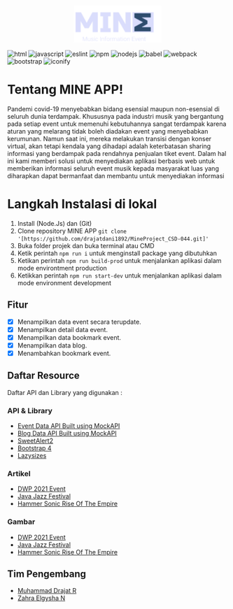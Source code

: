 <p align="center"><a href="https://drajathost.masuk.id/" target="_blank"><img src="https://raw.githubusercontent.com/drajatdani1892/MineProject_CSD-044/main/src/public/images/icon.png" width="200"></a></p>

![html](https://img.shields.io/static/v1?message=HTML&logo=html5&labelColor=5c5c5c&color=1182c3&label=%20) ![javascript](https://img.shields.io/static/v1?message=Javascript&logo=javascript&labelColor=5c5c5c&color=1182c3&label=%20) ![eslint](https://img.shields.io/static/v1?message=Webpack%204&logo=webpack&labelColor=5c5c5c&color=1182c3&label=%20) ![npm](https://img.shields.io/static/v1?message=npm&logo=npm&labelColor=5c5c5c&color=1182c3&label=%20) ![nodejs](https://img.shields.io/static/v1?message=Node%20Js&logo=node.js&labelColor=5c5c5c&color=1182c3&label=%20) ![babel](https://img.shields.io/static/v1?message=Babel&logo=babel&labelColor=5c5c5c&color=1182c3&label=%20) ![webpack](https://img.shields.io/static/v1?message=Eslint&logo=eslint&labelColor=5c5c5c&color=1182c3&label=%20) ![bootstrap](https://img.shields.io/static/v1?message=Bootstrap%204&logo=bootstrap&labelColor=5c5c5c&color=1182c3&label=%20) ![iconify](https://img.shields.io/static/v1?message=Iconify&logo=iconify&labelColor=5c5c5c&color=1182c3&label=%20)

# Tentang MINE APP!

Pandemi covid-19 menyebabkan bidang esensial maupun non-esensial di seluruh dunia terdampak. Khususnya pada industri musik yang bergantung pada setiap event untuk memenuhi kebutuhannya sangat terdampak karena aturan yang melarang tidak boleh diadakan event yang menyebabkan kerumunan. Namun saat ini, mereka melakukan transisi dengan konser virtual, akan tetapi kendala yang dihadapi adalah keterbatasan sharing informasi yang berdampak pada rendahnya penjualan tiket event. Dalam hal ini kami memberi solusi untuk menyediakan aplikasi berbasis web untuk memberikan informasi seluruh event musik kepada masyarakat luas yang diharapkan dapat bermanfaat dan membantu untuk menyediakan informasi

# Langkah Instalasi di lokal

1. Install (Node.Js) dan (Git)
2. Clone repository MINE APP
   `git clone '[https://github.com/drajatdani1892/MineProject_CSD-044.git]' `
3. Buka folder projek dan buka terminal atau CMD
4. Ketik perintah `npm run i` untuk menginstall package yang dibutuhkan
5. Ketikan perintah `npm run build-prod` untuk menjalankan aplikasi dalam mode environtment production
6. Ketikkan perintah `npm run start-dev` untuk menjalankan aplikasi dalam mode environment development

## Fitur

- [x] Menampilkan data event secara terupdate.
- [x] Menampilkan detail data event.
- [x] Menampilkan data bookmark event.
- [x] Menampilkan data blog.
- [x] Menambahkan bookmark event.

## Daftar Resource

Daftar API dan Library yang digunakan :

### API & Library

- [Event Data API Built using MockAPI](https://mockapi.io/projects/61b0a1fe3c954f001722a524)
- [Blog Data API Built using MockAPI](https://mockapi.io/projects/61b0a1fe3c954f001722a524)
- [SweetAlert2](https://www.npmjs.com/package/sweetalert2)
- [Bootstrap 4](https://www.npmjs.com/package/bootstrap)
- [Lazysizes](https://www.npmjs.com/package/lazysizes)

### Artikel

- [DWP 2021 Event](https://lifestyle.bisnis.com/read/20211201/254/1472485/digelar-11-dan-12-desember-ini-daftar-lineup-dwp-virtual-2021)
- [Java Jazz Festival](https://www.kompas.com/hype/read/2020/01/15/195249766/siap-siap-java-jazz-festival-2020-akan-kembali-digelar?page=all)
- [Hammer Sonic Rise Of The Empire](https://hai.grid.id/read/072051264/diundur-sampai-tahun-depan-hammersonic-bakal-nambah-3-headliner)

### Gambar

- [DWP 2021 Event](https://lifestyle.bisnis.com/read/20211201/254/1472485/digelar-11-dan-12-desember-ini-daftar-lineup-dwp-virtual-2021)
- [Java Jazz Festival](https://www.kompas.com/hype/read/2020/01/15/195249766/siap-siap-java-jazz-festival-2020-akan-kembali-digelar?page=all)
- [Hammer Sonic Rise Of The Empire](https://hai.grid.id/read/072051264/diundur-sampai-tahun-depan-hammersonic-bakal-nambah-3-headliner)

## Tim Pengembang

- [Muhammad Drajat R](https://github.com/drajatdani1892)
- [Zahra Elgysha N](https://github.com/zahraeln)
